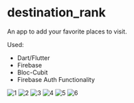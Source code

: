 # destination_rank

An app to add your favorite places to visit. 

Used:
- Dart/Flutter
- Firebase 
- Bloc-Cubit
- Firebase Auth Functionality


![1](https://user-images.githubusercontent.com/122735167/219134397-c7990923-c2e0-4f2f-a21d-6877fd969cb8.png)
![2](https://user-images.githubusercontent.com/122735167/219134408-1c2e38a2-c127-47f8-aaac-3103d0ce2a0f.png)
![3](https://user-images.githubusercontent.com/122735167/219134411-d9b67abe-c6ac-4949-acae-af30cd6fde6b.png)
![4](https://user-images.githubusercontent.com/122735167/219134416-3fe6558c-6a33-4605-a747-f6ab781df30f.png)
![5](https://user-images.githubusercontent.com/122735167/219134422-222cc62f-389e-48db-8d1f-0b835cccf657.png)
![6](https://user-images.githubusercontent.com/122735167/219134426-801dbf6c-295d-4104-a5fd-3f7cc6d4d8e2.png)
